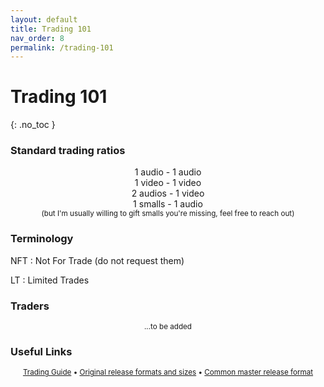 ```yaml
---
layout: default
title: Trading 101
nav_order: 8
permalink: /trading-101
---
```


# Trading 101
{: .no_toc }

### Standard trading ratios

<center>1 audio - 1 audio</center>
<center>1 video - 1 video</center>
<center>2 audios - 1 video</center>
<center>1 smalls - 1 audio</center>
<center><small>(but I'm usually willing to gift smalls you're missing, feel free to reach out)</small></center>

### Terminology

NFT
: Not For Trade (do not request them)

LT
: Limited Trades

### Traders

<p align="center"><small>...to be added</small></p>

### Useful Links

<center><small><a href="https://sassyguide.weebly.com">Trading Guide</a> • <a href="https://master-releases.carrd.co">Original release formats and sizes</a> • <a href="https://docs.google.com/document/d/1VGVfTxjyPAbHXa_0Bxi396V-sGPJTFoeNGSmZGqC9aw/edit?usp=sharing">Common master release format</a></small></center>
